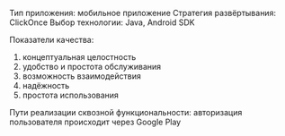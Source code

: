 Тип приложения: мобильное приложение
Стратегия развёртывания: ClickOnce
Выбор технологии: Java, Android SDK

Показатели качества:
  1. концептуальная целостность
  2. удобство и простота обслуживания
  3. возможность взаимодействия
  4. надёжность
  5. простота использования
  
 Пути реализации сквозной функциональности: авторизация пользователя происходит через Google Play
